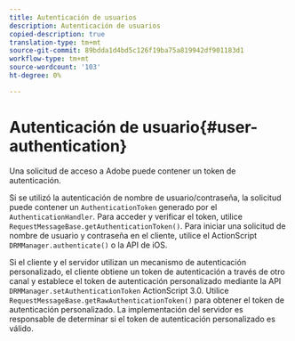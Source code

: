 ```yaml
---
title: Autenticación de usuarios
description: Autenticación de usuarios
copied-description: true
translation-type: tm+mt
source-git-commit: 89bdda1d4bd5c126f19ba75a819942df901183d1
workflow-type: tm+mt
source-wordcount: '103'
ht-degree: 0%

---
```



# Autenticación de usuario{#user-authentication}

Una solicitud de acceso a Adobe puede contener un token de autenticación.

Si se utilizó la autenticación de nombre de usuario/contraseña, la solicitud puede contener un `AuthenticationToken` generado por el `AuthenticationHandler`. Para acceder y verificar el token, utilice `RequestMessageBase.getAuthenticationToken()`. Para iniciar una solicitud de nombre de usuario y contraseña en el cliente, utilice el ActionScript `DRMManager.authenticate()` o la API de iOS.

Si el cliente y el servidor utilizan un mecanismo de autenticación personalizado, el cliente obtiene un token de autenticación a través de otro canal y establece el token de autenticación personalizado mediante la API `DRMManager.setAuthenticationToken` ActionScript 3.0. Utilice `RequestMessageBase.getRawAuthenticationToken()` para obtener el token de autenticación personalizado. La implementación del servidor es responsable de determinar si el token de autenticación personalizado es válido.
